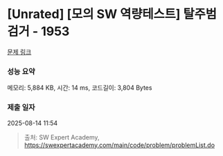 # [Unrated] [모의 SW 역량테스트] 탈주범 검거 - 1953 

[문제 링크](https://swexpertacademy.com/main/code/problem/problemDetail.do?contestProbId=AV5PpLlKAQ4DFAUq) 

### 성능 요약

메모리: 5,884 KB, 시간: 14 ms, 코드길이: 3,804 Bytes

### 제출 일자

2025-08-14 11:54



> 출처: SW Expert Academy, https://swexpertacademy.com/main/code/problem/problemList.do
